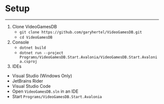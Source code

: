 # Setup
---
1. Clone VideoGamesDB
    - `git clone https://github.com/garyhertel/VideoGamesDB.git`
    - `cd VideoGamesDB`
2. Console
    - `dotnet build`
    - `dotnet run --project Programs/VideoGamesDB.Start.Avalonia/VideoGamesDB.Start.Avalonia.csproj`
3. IDEs
  - Visual Studio (Windows Only)
  - JetBrains Rider
  - Visual Studio Code
- Open `VideoGamesDB.sln` in an IDE
- Start `Programs/VideoGamesDB.Start.Avalonia`
    
